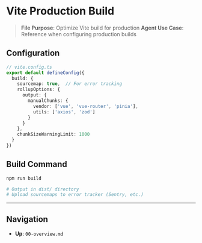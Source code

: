 # Vite Production Build

> **File Purpose**: Optimize Vite build for production
> **Agent Use Case**: Reference when configuring production builds

## Configuration

```typescript
// vite.config.ts
export default defineConfig({
  build: {
    sourcemap: true,  // For error tracking
    rollupOptions: {
      output: {
        manualChunks: {
          vendor: ['vue', 'vue-router', 'pinia'],
          utils: ['axios', 'zod']
        }
      }
    },
    chunkSizeWarningLimit: 1000
  }
})
```

## Build Command

```bash
npm run build

# Output in dist/ directory
# Upload sourcemaps to error tracker (Sentry, etc.)
```

---

## Navigation
- **Up**: `00-overview.md`
